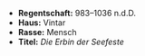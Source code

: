 - **Regentschaft:** 983–1036 n.d.D.
- **Haus:** Vintar
- **Rasse:** Mensch
- **Titel:** _Die Erbin der Seefeste_